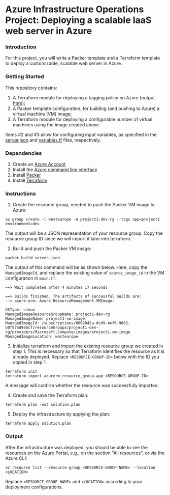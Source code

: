 # Azure Infrastructure Operations Project: Deploying a scalable IaaS web server in Azure

### Introduction
For this project, you will write a Packer template and a Terraform template to deploy a customizable, scalable web server in Azure.

### Getting Started
This repository contains:
1. A Terraform module for deploying a tagging policy on Azure (output [here](./Policies/README.md));
2. A Packer template configuration, for building (and pushing to Azure) a virtual machine (VM) image;
3. A Terraform module for deploying a configurable number of virtual machines using the image created above.

Items #2 and #3 allow for configuring input variables, as specified in the [server.json](server.json) and [variables.tf](variables.tf) files, respectively.

### Dependencies
1. Create an [Azure Account](https://portal.azure.com)
2. Install the [Azure command line interface](https://docs.microsoft.com/en-us/cli/azure/install-azure-cli?view=azure-cli-latest)
3. Install [Packer](https://www.packer.io/downloads)
4. Install [Terraform](https://www.terraform.io/downloads.html)

### Instructions

1) Create the resource group, needed to push the Packer VM image to Azure:
```console
az group create -l westeurope -n project1-dev-rg --tags app=project1 environment=dev
```
The output will be a JSON representation of your resource group. Copy the resource group ID since we will import it later into terraform.

2) Build and push the Packer VM image:
```console
packer build server.json
```
The output of this command will be as shown below. Here, copy the `ManagedImageId`, and replace the existing value of `source_image_id` in the VM configuraiton in `main.tf`.
```text
==> Wait completed after 4 minutes 17 seconds

==> Builds finished. The artifacts of successful builds are:
--> azure-arm: Azure.ResourceManagement.VMImage:

OSType: Linux
ManagedImageResourceGroupName: project1-dev-rg
ManagedImageName: project1-vm-image
ManagedImageId: /subscriptions/0662842a-dcd9-4ef6-9862-b0f975d96bcf/resourceGroups/project1-dev-rg/providers/Microsoft.Compute/images/project1-vm-image
ManagedImageLocation: westeurope
```


3) Initialize terraform and import the existing resource group we created in step 1. This is necessary so that Terraform identifies the resource as it is already deployed. Replace `<RESOURCE-GROUP-ID>` below with the ID you copied in step 1.
```console
terraform init
terraform import azurerm_resource_group.app <RESOURCE-GROUP-ID>
```
A message will confirm whether the resource was successfully imported.

4) Create and save the Terraform plan:
```console
terraform plan -out solution.plan
```

5) Deploy the infrastructure by applying the plan:
```console
terraform apply solution.plan
```

### Output

After the infrastructure was deployed, you should be able to see the resources on the Azure Portal, e.g., on the section "All resources", or via the Azure CLI:
```console
az resource list --resource-group <RESOURCE-GROUP-NAME> --location <LOCATION>
```
Replace `<RESOURCE_GROUP_NAME>` and `<LOCATION>` according to your deployment configurations.
